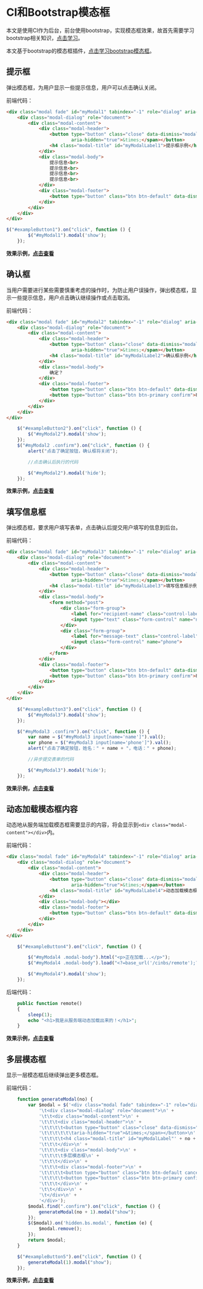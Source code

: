 # CI和Bootstrap模态框

本文是使用CI作为后台，前台使用bootstrap，实现模态框效果，故首先需要学习bootstrap相关知识，[点击学习](https://v3.bootcss.com/)。

本文基于bootstrap的模态框插件，[点击学习bootstrap模态框](https://v3.bootcss.com/javascript/#modals)。

## 提示框

弹出模态框，为用户显示一些提示信息，用户可以点击确认关闭。

前端代码：

```html
<div class="modal fade" id="myModal1" tabindex="-1" role="dialog" aria-labelledby="myModalLabel1">
	<div class="modal-dialog" role="document">
		<div class="modal-content">
			<div class="modal-header">
				<button type="button" class="close" data-dismiss="modal" aria-label="Close"><span
						aria-hidden="true">&times;</span></button>
				<h4 class="modal-title" id="myModalLabel1">提示框示例</h4>
			</div>
			<div class="modal-body">
				提示信息<br>
				提示信息<br>
				提示信息<br>
				提示信息<br>
			</div>
			<div class="modal-footer">
				<button type="button" class="btn btn-default" data-dismiss="modal">确认</button>
			</div>
		</div>
	</div>
</div>
```

```javascript
$("#exampleButton1").on("click", function () {
		$("#myModal1").modal('show');
	});
```

**效果示例，<a href="javascript:;" id="exampleButton1">点击查看</a>**

## 确认框

当用户需要进行某些需要慎重考虑的操作时，为防止用户误操作，弹出模态框，显示一些提示信息，用户点击确认继续操作或点击取消。

前端代码：

```html
<div class="modal fade" id="myModal2" tabindex="-1" role="dialog" aria-labelledby="myModalLabel2">
	<div class="modal-dialog" role="document">
		<div class="modal-content">
			<div class="modal-header">
				<button type="button" class="close" data-dismiss="modal" aria-label="Close"><span
						aria-hidden="true">&times;</span></button>
				<h4 class="modal-title" id="myModalLabel2">确认框示例</h4>
			</div>
			<div class="modal-body">
				确定？
			</div>
			<div class="modal-footer">
				<button type="button" class="btn btn-default" data-dismiss="modal">取消</button>
				<button type="button" class="btn btn-primary confirm">确定</button>
			</div>
		</div>
	</div>
</div>
```

```javascript
	$("#exampleButton2").on("click", function () {
		$("#myModal2").modal('show');
	});
	$("#myModal2 .confirm").on("click", function () {
		alert("点击了确定按钮，确认框将关闭");

		//点击确认后执行的代码

		$("#myModal2").modal('hide');
	});
```

**效果示例，<a href="javascript:;" id="exampleButton2">点击查看</a>**

## 填写信息框

弹出模态框，要求用户填写表单，点击确认后提交用户填写的信息到后台。

前端代码：

```html
<div class="modal fade" id="myModal3" tabindex="-1" role="dialog" aria-labelledby="myModalLabel3">
	<div class="modal-dialog" role="document">
		<div class="modal-content">
			<div class="modal-header">
				<button type="button" class="close" data-dismiss="modal" aria-label="Close"><span
						aria-hidden="true">&times;</span></button>
				<h4 class="modal-title" id="myModalLabel3">填写信息框示例</h4>
			</div>
			<div class="modal-body">
				<form method="post">
					<div class="form-group">
						<label for="recipient-name" class="control-label">姓名:</label>
						<input type="text" class="form-control" name="name">
					</div>
					<div class="form-group">
						<label for="message-text" class="control-label">电话:</label>
						<input class="form-control" name="phone">
					</div>
				</form>
			</div>
			<div class="modal-footer">
				<button type="button" class="btn btn-default" data-dismiss="modal">取消</button>
				<button type="button" class="btn btn-primary confirm">确定</button>
			</div>
		</div>
	</div>
</div>
```

```javascript
	$("#exampleButton3").on("click", function () {
		$("#myModal3").modal('show');
	});

	$("#myModal3 .confirm").on("click", function () {
		var name = $("#myModal3 input[name='name']").val();
		var phone = $("#myModal3 input[name='phone']").val();
		alert("点击了确定按钮，姓名：" + name + "，电话：" + phone);

		//异步提交表单的代码

		$("#myModal3").modal('hide');
	});
```

**效果示例，<a href="javascript:;" id="exampleButton3">点击查看</a>**

## 动态加载模态框内容

动态地从服务端加载模态框需要显示的内容，将会显示到`<div class="modal-content"></div>`内。

前端代码：

```html
<div class="modal fade" id="myModal4" tabindex="-1" role="dialog" aria-labelledby="myModalLabel4">
	<div class="modal-dialog" role="document">
		<div class="modal-content">
			<div class="modal-header">
				<button type="button" class="close" data-dismiss="modal" aria-label="Close"><span
						aria-hidden="true">&times;</span></button>
				<h4 class="modal-title" id="myModalLabel4">动态加载模态框示例</h4>
			</div>
			<div class="modal-body"></div>
			<div class="modal-footer">
				<button type="button" class="btn btn-default" data-dismiss="modal">取消</button>
			</div>
		</div>
	</div>
</div>
```

```javascript
	$("#exampleButton4").on("click", function () {

		$("#myModal4 .modal-body").html("<p>正在加载...</p>");
		$("#myModal4 .modal-body").load("<?=base_url('/cinbs/remote');?>");

		$("#myModal4").modal('show');
	});
```

后端代码：

```php
	public function remote()
	{
		sleep(1);
		echo "<h1>我是从服务端动态加载出来的！</h1>";
	}
```

**效果示例，<a href="javascript:;" id="exampleButton4">点击查看</a>**


## 多层模态框

显示一层模态框后继续弹出更多模态框。

前端代码：

```javascript
	function generateModal(no) {
		var $modal = $('<div class="modal fade" tabindex="-1" role="dialog" aria-labelledby="myModalLabel"' + no + '>\n' +
			'\t<div class="modal-dialog" role="document">\n' +
			'\t\t<div class="modal-content">\n' +
			'\t\t\t<div class="modal-header">\n' +
			'\t\t\t\t<button type="button" class="close" data-dismiss="modal" aria-label="Close"><span\n' +
			'\t\t\t\t\t\taria-hidden="true">&times;</span></button>\n' +
			'\t\t\t\t<h4 class="modal-title" id="myModalLabel"' + no + '>多层模态框示例（第' + no + '个）</h4>\n' +
			'\t\t\t</div>\n' +
			'\t\t\t<div class="modal-body">\n' +
			'\t\t\t\t多层模态框\n' +
			'\t\t\t</div>\n' +
			'\t\t\t<div class="modal-footer">\n' +
			'\t\t\t\t<button type="button" class="btn btn-default cancel" data-dismiss="modal">取消</button>\n' +
			'\t\t\t\t<button type="button" class="btn btn-primary confirm">打开第' + (no+1) + '个模态窗</button>\n' +
			'\t\t\t</div>\n' +
			'\t\t</div>\n' +
			'\t</div>\n' +
			'</div>');
		$modal.find(".confirm").on("click", function () {
			generateModal(no + 1).modal("show");
		});
		$($modal).on('hidden.bs.modal', function (e) {
			$modal.remove();
		});
        return $modal;
	}

	$("#exampleButton5").on("click", function () {
		generateModal(1).modal("show");
	});
```

**效果示例，<a href="javascript:;" id="exampleButton5">点击查看</a>**
